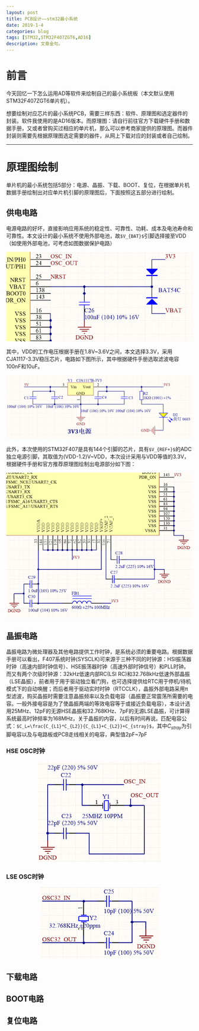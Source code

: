 ```yaml
---
layout: post
title: PCB设计——stm32最小系统
date: 2019-1-4
categories: blog
tags: [STM32,STM32F407ZGT6,AD16]
description: 文章金句。
---
```


# 前言  
今天回忆一下怎么运用AD等软件来绘制自己的最小系统板（本文默认使用STM32F407ZGT6单片机）。  

想要绘制对应芯片的最小系统PCB，需要三样东西：软件、原理图和选定器件的封装。软件我使用的是AD16版本。而原理图：请自行前往官方下载硬件手册和数据手册，又或者曾购买过相应的单片机，那么可以参考商家提供的原理图。而器件封装则需要先根据原理图选定需要的器件，从网上下载对应的封装或者自己绘制。  

---

# 原理图绘制
单片机的最小系统包括5部分：电源、晶振、下载、BOOT、复位，在根据单片机数据手册绘制出对应单片机引脚的原理图后，下面按照这五部分进行绘制。  
  
## 供电电路
电源电路的好坏，直接影响应用系统的稳定性、可靠性、功耗、成本及电池寿命和可靠性。本文设计的最小系统不使用外部电池，故`$V_{BAT}$`引脚选择接至VDD（如使用外部电池，可考虑如图数据保护电路） 

<div align="center"><img src="https://github.com/SKYESCAPE/SKYESCAPE.GITHUB.IO/raw/master/article_image/stm32F407_PCB_1.png"></div>  

其中，VDD的工作电压根据手册在1.8V~3.6V之间，本文选择3.3V，采用CJA1117-3.3V稳压芯片，电路如下图所示，其中根据硬件手册选取滤波电容100nF和10uF。

<div align="center"><img src="https://github.com/SKYESCAPE/SKYESCAPE.GITHUB.IO/raw/master/article_image/stm32F407_PCB_2.png"></div>  

此外，本次使用的STM32F407是具有144个引脚的芯片，具有`$V_{REF+}$`的ADC独立电源引脚，其取值为(VDD-1.2)V~VDD，本次设计采用与VDD等值的3.3V，根据硬件手册和官方推荐原理图绘制出电源部分如下图：

<div align="center"><img src="https://github.com/SKYESCAPE/SKYESCAPE.GITHUB.IO/raw/master/article_image/stm32F407_PCB_3.png"></div>  

## 晶振电路
晶振电路为微处理器及其他电路提供工作时钟，是系统必须的重要电路。根据数据手册可以看出，F407系统时钟(SYSCLK)可来源于三种不同的时钟源：HSI振荡器时钟（高速内部时钟信号）、HSE振荡器时钟（高速外部时钟信号）和PLL时钟。而又有两个次级时钟源：32kHz低速内部RC(LSI RC)和32.768kHz低速外部晶振（LSE晶振），前者用于用于驱动独立看门狗，也可选择提供给RTC用于停机/待机模式下的自动唤醒；而后者用于驱动实时时钟（RTCCLK），晶振外部电路采用π型滤波，购买晶振时需要注意晶振频率以及负载电容（晶振要正常震荡所需要的电容。一般外接电容是为了使晶振两端的等效电容等于或接近负载电容），本设计选用25MHz、12pF的无源HSE晶振和32.768KHz、7pF的无源LSE晶振，可计算得系统最高时钟频率为168MHz，关于晶振的内容，以后有时间再说。匹配电容公式：`$C_L=\frac{C_{L1}*C_{L2}}{C_{L1}+C_{L2}}+C_{stray}$`，其中$C_{stray}$为引脚电容以及与电路板或PCB走线相关的电容，典型值2pF~7pF

### HSE OSC时钟

<div align="center"><img src="https://github.com/SKYESCAPE/SKYESCAPE.GITHUB.IO/raw/master/article_image/stm32F407_PCB_4.png"></div>  

### LSE OSC时钟

<div align="center"><img src="https://github.com/SKYESCAPE/SKYESCAPE.GITHUB.IO/raw/master/article_image/stm32F407_PCB_5.png"></div>  

## 下载电路

## BOOT电路

## 复位电路 

